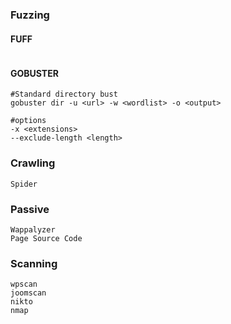 ### Fuzzing
#### FUFF
```

```

#### GOBUSTER
```
#Standard directory bust
gobuster dir -u <url> -w <wordlist> -o <output>

#options
-x <extensions>
--exclude-length <length>
```

### Crawling
```
Spider
```

### Passive
```
Wappalyzer
Page Source Code
```

### Scanning
```
wpscan
joomscan
nikto
nmap 
```